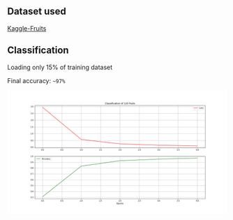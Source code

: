 ## Dataset used

[Kaggle-Fruits](https://www.kaggle.com/moltean/fruits)


## Classification

Loading only 15% of training dataset

Final accuracy: `~97%`

![Fruits](./Classification-of-120-fruits.png)
